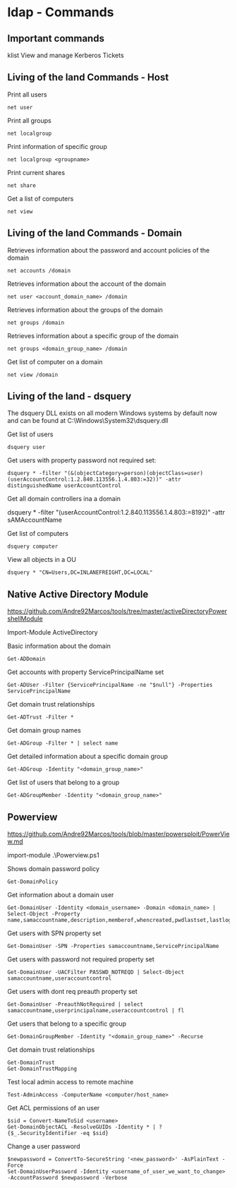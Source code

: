 # ldap - Commands

## Important commands

klist    View and manage Kerberos Tickets


## Living of the land Commands - Host

Print all users

    net user

Print all groups

    net localgroup

Print information of specific group

    net localgroup <groupname>

Print current shares

    net share

Get a list of computers

    net view



## Living of the land Commands - Domain

Retrieves information about the password and account policies of the domain

    net accounts /domain

Retrieves information about the account of the domain

    net user <account_domain_name> /domain

Retrieves information about the groups of the domain

    net groups /domain

Retrieves information about a specific group of the domain

    net groups <domain_group_name> /domain

Get list of computer on a domain

    net view /domain

## Living of the land - dsquery

The dsquery DLL exists on all modern Windows systems by default now and can be found at C:\Windows\System32\dsquery.dll

Get list of users

    dsquery user

Get users with property password not required set:

    dsquery * -filter "(&(objectCategory=person)(objectClass=user)(userAccountControl:1.2.840.113556.1.4.803:=32))" -attr distinguishedName userAccountControl


Get all domain controllers ina a domain

dsquery * -filter "(userAccountControl:1.2.840.113556.1.4.803:=8192)" -attr sAMAccountName

Get list of computers

    dsquery computer

View all objects in a OU

    dsquery * "CN=Users,DC=INLANEFREIGHT,DC=LOCAL"





## Native Active Directory Module

https://github.com/Andre92Marcos/tools/tree/master/activeDirectoryPowershellModule

Import-Module ActiveDirectory

Basic information about the domain

    Get-ADDomain

Get accounts with property ServicePrincipalName set

    Get-ADUser -Filter {ServicePrincipalName -ne "$null"} -Properties ServicePrincipalName

Get domain trust relationships

    Get-ADTrust -Filter *

Get domain group names

    Get-ADGroup -Filter * | select name

Get detailed information about a specific domain group

    Get-ADGroup -Identity "<domain_group_name>"

Get list of users that belong to a group

    Get-ADGroupMember -Identity "<domain_group_name>"


## Powerview

https://github.com/Andre92Marcos/tools/blob/master/powersploit/PowerView.md

import-module .\Powerview.ps1

Shows domain password policy

    Get-DomainPolicy

Get information about a domain user

    Get-DomainUser -Identity <domain_username> -Domain <domain_name> | Select-Object -Property name,samaccountname,description,memberof,whencreated,pwdlastset,lastlogontimestamp,accountexpires,admincount,userprincipalname,serviceprincipalname,useraccountcontrol

Get users with SPN property set

    Get-DomainUser -SPN -Properties samaccountname,ServicePrincipalName

Get users with password not required property set

    Get-DomainUser -UACFilter PASSWD_NOTREQD | Select-Object samaccountname,useraccountcontrol

Get users with dont req preauth property set

    Get-DomainUser -PreauthNotRequired | select samaccountname,userprincipalname,useraccountcontrol | fl


Get users that belong to a specific group

    Get-DomainGroupMember -Identity "<domain_group_name>" -Recurse

Get domain trust relationships

    Get-DomainTrust
    Get-DomainTrustMapping

Test local admin access to remote machine

    Test-AdminAccess -ComputerName <computer/host_name>

Get ACL permissions of an user

    $sid = Convert-NameToSid <username>
    Get-DomainObjectACL -ResolveGUIDs -Identity * | ? {$_.SecurityIdentifier -eq $sid}

Change a user password

    $newpassword = ConvertTo-SecureString '<new_password>' -AsPlainText -Force
    Set-DomainUserPassword -Identity <username_of_user_we_want_to_change> -AccountPassword $newpassword -Verbose
